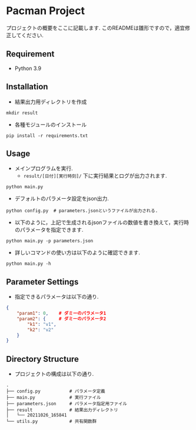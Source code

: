 # Pacman Project

プロジェクトの概要をここに記載します.
このREADMEは雛形ですので，適宜修正してください.

## Requirement
- Python 3.9


## Installation
- 結果出力用ディレクトリを作成
```shell
mkdir result
```
- 各種モジュールのインストール
```shell
pip install -r requirements.txt
```


## Usage
- メインプログラムを実行.
  - `result/[日付][実行時刻]/` 下に実行結果とログが出力されます.
```shell
python main.py
```
- デフォルトのパラメータ設定をjson出力.
```shell
python config.py  # parameters.jsonというファイルが出力される.
```
- 以下のように，上記で生成されるjsonファイルの数値を書き換えて，実行時のパラメータを指定できます.
```shell
python main.py -p parameters.json
```
- 詳しいコマンドの使い方は以下のように確認できます.
```shell
python main.py -h
```


## Parameter Settings

- 指定できるパラメータは以下の通り.
```json
{
    "param1": 0,    # ダミーのパラメータ1
    "param2": {     # ダミーのパラメータ2
        "k1": "v1",
        "k2": "v2"
    }
}
```

## Directory Structure
- プロジェクトの構成は以下の通り.
```shell
.
├── config.py           # パラメータ定義
├── main.py             # 実行ファイル
├── parameters.json     # パラメータ指定用ファイル
├── result              # 結果出力ディレクトリ
│   └── 20211026_165841
└── utils.py            # 共有関数群
```
